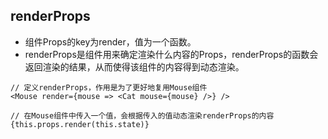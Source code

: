 ## renderProps
- 组件Props的key为render，值为一个函数。
- renderProps是组件用来确定渲染什么内容的Props，renderProps的函数会返回渲染的结果，从而使得该组件的内容得到动态渲染。
```
// 定义renderProps，作用是为了更好地复用Mouse组件
<Mouse render={mouse => <Cat mouse={mouse} />} />

// 在Mouse组件中传入一个值，会根据传入的值动态渲染renderProps的内容
{this.props.render(this.state)}
```
